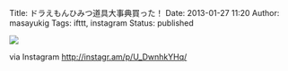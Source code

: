 Title: ドラえもんひみつ道具大事典買った！
Date: 2013-01-27 11:20
Author: masayukig
Tags: ifttt, instagram
Status: published

<div>

![](http://distilleryimage6.s3.amazonaws.com/79e867c6687311e2a56722000a1f9d88_7.jpg)
<div>

via Instagram <http://instagr.am/p/U_DwnhkYHq/>

</div>

</div>
